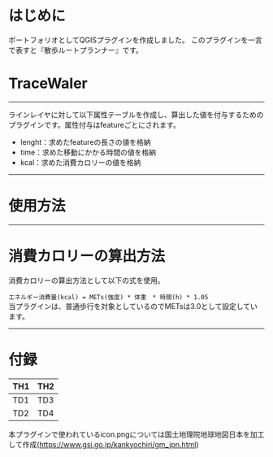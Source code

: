 # はじめに
ポートフォリオとしてQGISプラグインを作成しました。
このプラグインを一言で表すと『散歩ルートプランナー』です。

# TraceWaler
---
ラインレイヤに対して以下属性テーブルを作成し、算出した値を付与するためのプラグインです。属性付与はfeatureごとにされます。  

- lenght：求めたfeatureの長さの値を格納
- time：求めた移動にかかる時間の値を格納
- kcal：求めた消費カロリーの値を格納
---
# 使用方法







---
# 消費カロリーの算出方法

消費カロリーの算出方法として以下の式を使用。  
  
`エネルギー消費量(kcal) = METs(強度) * 体重　* 時間(h) * 1.05`  
当プラグインは、普通歩行を対象としているのでMETsは3.0として設定しています。

---




# 付録

| TH1 | TH2 |
----|---- 
| TD1 | TD3 |
| TD2 | TD4 |









本プラグインで使われているicon.pngについては国土地理院地球地図日本を加工して作成(https://www.gsi.go.jp/kankyochiri/gm_jpn.html)
